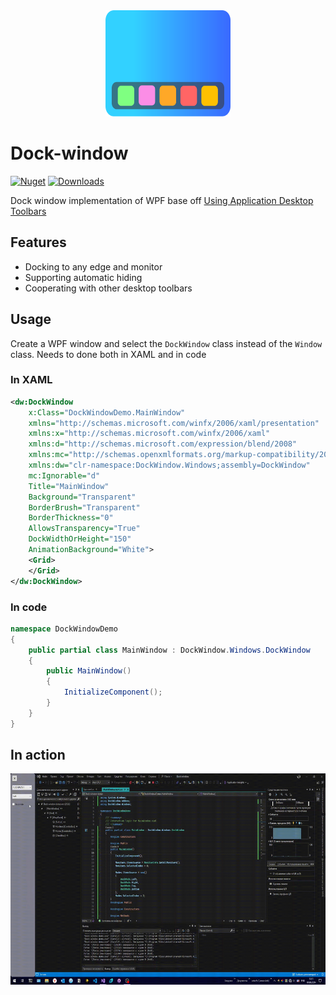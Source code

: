 <div align="Center">
    <img
        src="https://github.com/FatRainbowPony/Dock-window/blob/main/img/DockWindow.svg"
        alt="Dock window" 
        width="200" 
        height="170">
</div>

# Dock-window

[![Nuget](https://img.shields.io/nuget/v/DockWindow)](https://www.nuget.org/packages/DockWindow)
[![Downloads](https://img.shields.io/nuget/dt/DockWindow)](https://www.nuget.org/packages/DockWindow) 

Dock window implementation of WPF base off [Using Application Desktop Toolbars](https://msdn.microsoft.com/en-us/library/bb776821.aspx)

 ## Features
- Docking to any edge and monitor 
- Supporting automatic hiding
- Cooperating with other desktop toolbars

## Usage
Create a WPF window and select the `DockWindow` class instead of the `Window` class. Needs to done  both in XAML and in code

### In XAML
```xml
<dw:DockWindow 
    x:Class="DockWindowDemo.MainWindow"
    xmlns="http://schemas.microsoft.com/winfx/2006/xaml/presentation"
    xmlns:x="http://schemas.microsoft.com/winfx/2006/xaml"
    xmlns:d="http://schemas.microsoft.com/expression/blend/2008"
    xmlns:mc="http://schemas.openxmlformats.org/markup-compatibility/2006"
    xmlns:dw="clr-namespace:DockWindow.Windows;assembly=DockWindow"
    mc:Ignorable="d"
    Title="MainWindow" 
    Background="Transparent"
    BorderBrush="Transparent"
    BorderThickness="0"
    AllowsTransparency="True"
    DockWidthOrHeight="150"
    AnimationBackground="White">
    <Grid>
    </Grid>
</dw:DockWindow>
```

### In code
```csharp
namespace DockWindowDemo
{
    public partial class MainWindow : DockWindow.Windows.DockWindow
    {
        public MainWindow()
        {
            InitializeComponent();
        }
    }
}
```
## In action
<img src="https://github.com/FatRainbowPony/Dock-window/blob/main/img/InAction.gif" width="600" height="338"/>